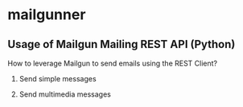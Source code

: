 # mailgunner
Usage of Mailgun Mailing REST API (Python)
------------------------------------------
How to leverage Mailgun to send emails using the REST Client?

1. Send simple messages

2. Send multimedia messages
